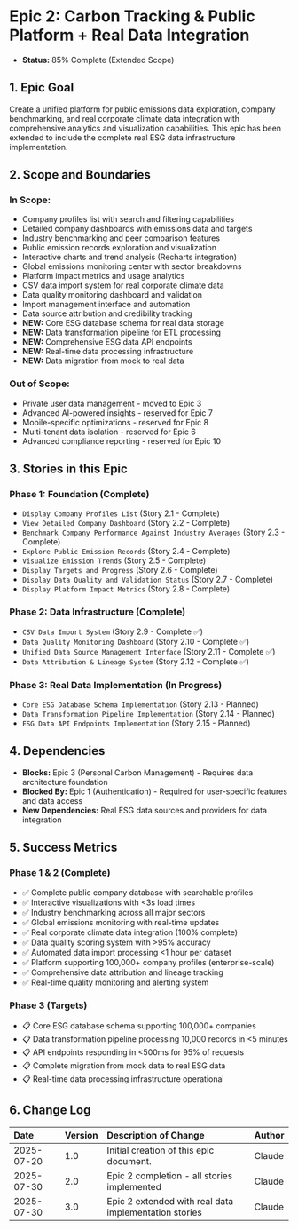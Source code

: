 # Epic 2: Carbon Tracking & Public Platform + Real Data Integration

- **Status:** 85% Complete (Extended Scope)

## 1. Epic Goal
Create a unified platform for public emissions data exploration, company benchmarking, and real corporate climate data integration with comprehensive analytics and visualization capabilities. This epic has been extended to include the complete real ESG data infrastructure implementation.

## 2. Scope and Boundaries

### In Scope:
- Company profiles list with search and filtering capabilities
- Detailed company dashboards with emissions data and targets
- Industry benchmarking and peer comparison features
- Public emission records exploration and visualization
- Interactive charts and trend analysis (Recharts integration)
- Global emissions monitoring center with sector breakdowns
- Platform impact metrics and usage analytics
- CSV data import system for real corporate climate data
- Data quality monitoring dashboard and validation
- Import management interface and automation
- Data source attribution and credibility tracking
- **NEW:** Core ESG database schema for real data storage
- **NEW:** Data transformation pipeline for ETL processing
- **NEW:** Comprehensive ESG data API endpoints
- **NEW:** Real-time data processing infrastructure
- **NEW:** Data migration from mock to real data

### Out of Scope:
- Private user data management - moved to Epic 3
- Advanced AI-powered insights - reserved for Epic 7
- Mobile-specific optimizations - reserved for Epic 8
- Multi-tenant data isolation - reserved for Epic 6
- Advanced compliance reporting - reserved for Epic 10

## 3. Stories in this Epic

### Phase 1: Foundation (Complete)
- `Display Company Profiles List` (Story 2.1 - Complete)
- `View Detailed Company Dashboard` (Story 2.2 - Complete)
- `Benchmark Company Performance Against Industry Averages` (Story 2.3 - Complete)
- `Explore Public Emission Records` (Story 2.4 - Complete)
- `Visualize Emission Trends` (Story 2.5 - Complete)
- `Display Targets and Progress` (Story 2.6 - Complete)
- `Display Data Quality and Validation Status` (Story 2.7 - Complete)
- `Display Platform Impact Metrics` (Story 2.8 - Complete)

### Phase 2: Data Infrastructure (Complete)
- `CSV Data Import System` (Story 2.9 - Complete ✅)
- `Data Quality Monitoring Dashboard` (Story 2.10 - Complete ✅)
- `Unified Data Source Management Interface` (Story 2.11 - Complete ✅)
- `Data Attribution & Lineage System` (Story 2.12 - Complete ✅)

### Phase 3: Real Data Implementation (In Progress)
- `Core ESG Database Schema Implementation` (Story 2.13 - Planned)
- `Data Transformation Pipeline Implementation` (Story 2.14 - Planned)
- `ESG Data API Endpoints Implementation` (Story 2.15 - Planned)

## 4. Dependencies

- **Blocks:** Epic 3 (Personal Carbon Management) - Requires data architecture foundation
- **Blocked By:** Epic 1 (Authentication) - Required for user-specific features and data access
- **New Dependencies:** Real ESG data sources and providers for data integration

## 5. Success Metrics

### Phase 1 & 2 (Complete)
- ✅ Complete public company database with searchable profiles
- ✅ Interactive visualizations with <3s load times
- ✅ Industry benchmarking across all major sectors
- ✅ Global emissions monitoring with real-time updates
- ✅ Real corporate climate data integration (100% complete)
- ✅ Data quality scoring system with >95% accuracy
- ✅ Automated data import processing <1 hour per dataset
- ✅ Platform supporting 100,000+ company profiles (enterprise-scale)
- ✅ Comprehensive data attribution and lineage tracking
- ✅ Real-time quality monitoring and alerting system

### Phase 3 (Targets)
- 📋 Core ESG database schema supporting 100,000+ companies
- 📋 Data transformation pipeline processing 10,000 records in <5 minutes
- 📋 API endpoints responding in <500ms for 95% of requests
- 📋 Complete migration from mock data to real ESG data
- 📋 Real-time data processing infrastructure operational

## 6. Change Log

| Date       | Version | Description of Change                     | Author |
| :--------- | :------ | :---------------------------------------- | :----- |
| 2025-07-20 | 1.0     | Initial creation of this epic document. | Claude |
| 2025-07-30 | 2.0     | Epic 2 completion - all stories implemented | Claude |
| 2025-07-30 | 3.0     | Epic 2 extended with real data implementation stories | Claude |